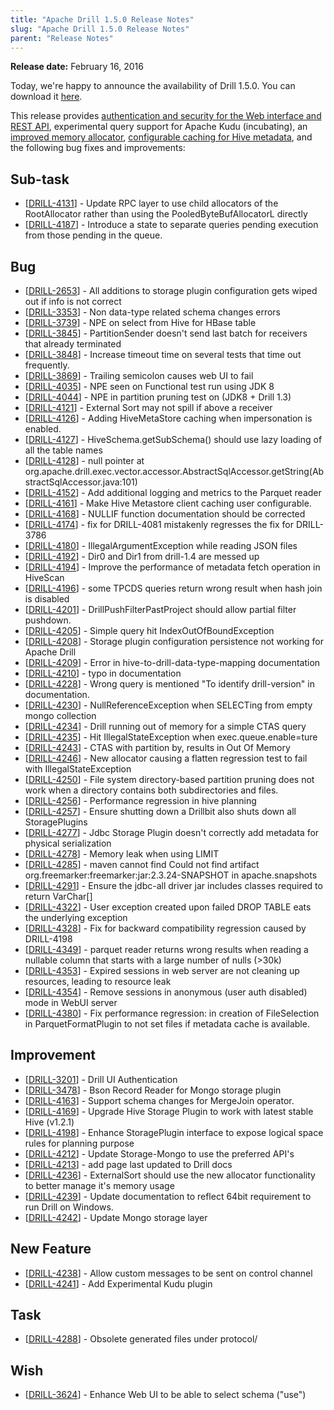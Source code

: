 ```yaml
---
title: "Apache Drill 1.5.0 Release Notes"
slug: "Apache Drill 1.5.0 Release Notes"
parent: "Release Notes"
---
```


**Release date:**  February 16, 2016

Today, we're happy to announce the availability of Drill 1.5.0. You can download it [here](https://drill.apache.org/download/).

This release provides [authentication and security for the Web interface and REST API]({{site.baseurl}}/docs/configuring-web-console-and-rest-api-security/), experimental query support for Apache Kudu (incubating), an [improved memory allocator]({{site.baseurl}}/docs/configuring-drill-memory/), [configurable caching for Hive metadata]({{site.baseurl}}/docs/hive-metadata-caching/), and the following bug fixes and improvements:


    
<h2>        Sub-task
</h2>
<ul>
<li>[<a href='https://issues.apache.org/jira/browse/DRILL-4131'>DRILL-4131</a>] -         Update RPC layer to use child allocators of the RootAllocator rather than using the PooledByteBufAllocatorL directly
</li>
<li>[<a href='https://issues.apache.org/jira/browse/DRILL-4187'>DRILL-4187</a>] -         Introduce a state to separate queries pending execution from those pending in the queue.
</li>
</ul>
                            
<h2>        Bug
</h2>
<ul>
<li>[<a href='https://issues.apache.org/jira/browse/DRILL-2653'>DRILL-2653</a>] -         All additions to storage plugin configuration gets wiped out if info is not correct 
</li>
<li>[<a href='https://issues.apache.org/jira/browse/DRILL-3353'>DRILL-3353</a>] -         Non data-type related schema changes errors
</li>
<li>[<a href='https://issues.apache.org/jira/browse/DRILL-3739'>DRILL-3739</a>] -         NPE on select from Hive for HBase table
</li>
<li>[<a href='https://issues.apache.org/jira/browse/DRILL-3845'>DRILL-3845</a>] -         PartitionSender doesn&#39;t send last batch for receivers that already terminated
</li>
<li>[<a href='https://issues.apache.org/jira/browse/DRILL-3848'>DRILL-3848</a>] -         Increase timeout time on several tests that time out frequently.
</li>
<li>[<a href='https://issues.apache.org/jira/browse/DRILL-3869'>DRILL-3869</a>] -         Trailing semicolon causes web UI to fail
</li>
<li>[<a href='https://issues.apache.org/jira/browse/DRILL-4035'>DRILL-4035</a>] -         NPE seen on Functional test run using JDK 8
</li>
<li>[<a href='https://issues.apache.org/jira/browse/DRILL-4044'>DRILL-4044</a>] -         NPE in partition pruning test on (JDK8 + Drill 1.3)
</li>
<li>[<a href='https://issues.apache.org/jira/browse/DRILL-4121'>DRILL-4121</a>] -         External Sort may not spill if above a receiver
</li>
<li>[<a href='https://issues.apache.org/jira/browse/DRILL-4126'>DRILL-4126</a>] -         Adding HiveMetaStore caching when impersonation is enabled. 
</li>
<li>[<a href='https://issues.apache.org/jira/browse/DRILL-4127'>DRILL-4127</a>] -         HiveSchema.getSubSchema() should use lazy loading of all the table names
</li>
<li>[<a href='https://issues.apache.org/jira/browse/DRILL-4128'>DRILL-4128</a>] -         null pointer at org.apache.drill.exec.vector.accessor.AbstractSqlAccessor.getString(AbstractSqlAccessor.java:101)
</li>
<li>[<a href='https://issues.apache.org/jira/browse/DRILL-4152'>DRILL-4152</a>] -         Add additional logging and metrics to the Parquet reader
</li>
<li>[<a href='https://issues.apache.org/jira/browse/DRILL-4161'>DRILL-4161</a>] -         Make Hive Metastore client caching user configurable.
</li>
<li>[<a href='https://issues.apache.org/jira/browse/DRILL-4168'>DRILL-4168</a>] -         NULLIF function documentation should be corrected
</li>
<li>[<a href='https://issues.apache.org/jira/browse/DRILL-4174'>DRILL-4174</a>] -         fix for DRILL-4081 mistakenly regresses the fix for DRILL-3786
</li>
<li>[<a href='https://issues.apache.org/jira/browse/DRILL-4180'>DRILL-4180</a>] -         IllegalArgumentException while reading JSON files
</li>
<li>[<a href='https://issues.apache.org/jira/browse/DRILL-4192'>DRILL-4192</a>] -         Dir0 and Dir1 from drill-1.4 are messed up
</li>
<li>[<a href='https://issues.apache.org/jira/browse/DRILL-4194'>DRILL-4194</a>] -         Improve the performance of metadata fetch operation in HiveScan
</li>
<li>[<a href='https://issues.apache.org/jira/browse/DRILL-4196'>DRILL-4196</a>] -         some TPCDS queries return wrong result when hash join is disabled
</li>
<li>[<a href='https://issues.apache.org/jira/browse/DRILL-4201'>DRILL-4201</a>] -         DrillPushFilterPastProject should allow partial filter pushdown. 
</li>
<li>[<a href='https://issues.apache.org/jira/browse/DRILL-4205'>DRILL-4205</a>] -          Simple query hit IndexOutOfBoundException
</li>
<li>[<a href='https://issues.apache.org/jira/browse/DRILL-4208'>DRILL-4208</a>] -         Storage plugin configuration persistence not working for Apache Drill
</li>
<li>[<a href='https://issues.apache.org/jira/browse/DRILL-4209'>DRILL-4209</a>] -         Error in hive-to-drill-data-type-mapping documentation 
</li>
<li>[<a href='https://issues.apache.org/jira/browse/DRILL-4210'>DRILL-4210</a>] -         typo in documentation
</li>
<li>[<a href='https://issues.apache.org/jira/browse/DRILL-4228'>DRILL-4228</a>] -         Wrong query is mentioned &quot;To identify drill-version&quot; in documentation.
</li>
<li>[<a href='https://issues.apache.org/jira/browse/DRILL-4230'>DRILL-4230</a>] -         NullReferenceException when SELECTing from empty mongo collection
</li>
<li>[<a href='https://issues.apache.org/jira/browse/DRILL-4234'>DRILL-4234</a>] -         Drill running out of memory for a simple CTAS query
</li>
<li>[<a href='https://issues.apache.org/jira/browse/DRILL-4235'>DRILL-4235</a>] -         Hit IllegalStateException when exec.queue.enable=ture 
</li>
<li>[<a href='https://issues.apache.org/jira/browse/DRILL-4243'>DRILL-4243</a>] -         CTAS with partition by, results in Out Of Memory
</li>
<li>[<a href='https://issues.apache.org/jira/browse/DRILL-4246'>DRILL-4246</a>] -         New allocator causing a flatten regression test to fail with IllegalStateException
</li>
<li>[<a href='https://issues.apache.org/jira/browse/DRILL-4250'>DRILL-4250</a>] -         File system directory-based partition pruning does not work when a directory contains both subdirectories and files.  
</li>
<li>[<a href='https://issues.apache.org/jira/browse/DRILL-4256'>DRILL-4256</a>] -         Performance regression in hive planning
</li>
<li>[<a href='https://issues.apache.org/jira/browse/DRILL-4257'>DRILL-4257</a>] -         Ensure shutting down a Drillbit also shuts down all StoragePlugins
</li>
<li>[<a href='https://issues.apache.org/jira/browse/DRILL-4277'>DRILL-4277</a>] -         Jdbc Storage Plugin doesn&#39;t correctly add metadata for physical serialization
</li>
<li>[<a href='https://issues.apache.org/jira/browse/DRILL-4278'>DRILL-4278</a>] -         Memory leak when using LIMIT
</li>
<li>[<a href='https://issues.apache.org/jira/browse/DRILL-4285'>DRILL-4285</a>] -         maven cannot find Could not find artifact org.freemarker:freemarker:jar:2.3.24-SNAPSHOT in apache.snapshots
</li>
<li>[<a href='https://issues.apache.org/jira/browse/DRILL-4291'>DRILL-4291</a>] -         Ensure the jdbc-all driver jar includes classes required to return VarChar[]
</li>
<li>[<a href='https://issues.apache.org/jira/browse/DRILL-4322'>DRILL-4322</a>] -         User exception created upon failed DROP TABLE eats the underlying exception
</li>
<li>[<a href='https://issues.apache.org/jira/browse/DRILL-4328'>DRILL-4328</a>] -         Fix for backward compatibility regression caused by DRILL-4198
</li>
<li>[<a href='https://issues.apache.org/jira/browse/DRILL-4349'>DRILL-4349</a>] -         parquet reader returns wrong results when reading a nullable column that starts with a large number of nulls (&gt;30k)
</li>
<li>[<a href='https://issues.apache.org/jira/browse/DRILL-4353'>DRILL-4353</a>] -         Expired sessions in web server are not cleaning up resources, leading to resource leak
</li>
<li>[<a href='https://issues.apache.org/jira/browse/DRILL-4354'>DRILL-4354</a>] -         Remove sessions in anonymous (user auth disabled) mode in WebUI server
</li>
<li>[<a href='https://issues.apache.org/jira/browse/DRILL-4380'>DRILL-4380</a>] -         Fix performance regression: in creation of FileSelection in ParquetFormatPlugin to not set files if metadata cache is available.
</li>
</ul>
                        
<h2>        Improvement
</h2>
<ul>
<li>[<a href='https://issues.apache.org/jira/browse/DRILL-3201'>DRILL-3201</a>] -         Drill UI Authentication
</li>
<li>[<a href='https://issues.apache.org/jira/browse/DRILL-3478'>DRILL-3478</a>] -         Bson Record Reader for Mongo storage plugin
</li>
<li>[<a href='https://issues.apache.org/jira/browse/DRILL-4163'>DRILL-4163</a>] -         Support schema changes for MergeJoin operator.
</li>
<li>[<a href='https://issues.apache.org/jira/browse/DRILL-4169'>DRILL-4169</a>] -         Upgrade Hive Storage Plugin to work with latest stable Hive (v1.2.1)
</li>
<li>[<a href='https://issues.apache.org/jira/browse/DRILL-4198'>DRILL-4198</a>] -         Enhance StoragePlugin interface to expose logical space rules for planning purpose
</li>
<li>[<a href='https://issues.apache.org/jira/browse/DRILL-4212'>DRILL-4212</a>] -         Update Storage-Mongo to use the preferred API&#39;s
</li>
<li>[<a href='https://issues.apache.org/jira/browse/DRILL-4213'>DRILL-4213</a>] -         add page last updated to Drill docs
</li>
<li>[<a href='https://issues.apache.org/jira/browse/DRILL-4236'>DRILL-4236</a>] -         ExternalSort should use the new allocator functionality to better manage it&#39;s memory usage
</li>
<li>[<a href='https://issues.apache.org/jira/browse/DRILL-4239'>DRILL-4239</a>] -         Update documentation to reflect 64bit requirement to run Drill on Windows. 
</li>
<li>[<a href='https://issues.apache.org/jira/browse/DRILL-4242'>DRILL-4242</a>] -         Update Mongo storage layer
</li>
</ul>
            
<h2>        New Feature
</h2>
<ul>
<li>[<a href='https://issues.apache.org/jira/browse/DRILL-4238'>DRILL-4238</a>] -         Allow custom messages to be sent on control channel
</li>
<li>[<a href='https://issues.apache.org/jira/browse/DRILL-4241'>DRILL-4241</a>] -         Add Experimental Kudu plugin
</li>
</ul>
                                                        
<h2>        Task
</h2>
<ul>
<li>[<a href='https://issues.apache.org/jira/browse/DRILL-4288'>DRILL-4288</a>] -         Obsolete generated files under protocol/
</li>
</ul>
                
<h2>        Wish
</h2>
<ul>
<li>[<a href='https://issues.apache.org/jira/browse/DRILL-3624'>DRILL-3624</a>] -         Enhance Web UI to be able to select schema (&quot;use&quot;)
</li>
</ul>
